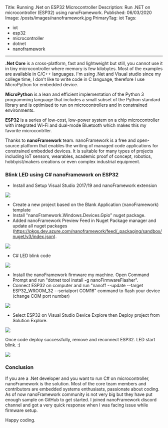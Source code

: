 Title: Running .Net on ESP32 Microcontroller
Description: Run .NET on microcontroller (ESP32) using nanoFramework.
Published: 06/03/2020
Image: /posts/images/nanoframework.jpg
PrimaryTag: iot
Tags:
  - iot
  - esp32
  - microcontroller
  - dotnet
  - nanoframework
---
**.Net Core** is a cross-platform, fast and lightweight but still, you cannot use it in tiny microcontroller where memory is few kilobytes. Most of the examples are available in C/C++ languages. I'm using .Net and Visual studio since my college time, I don't like to write code in C language, therefore I use MicroPython for embedded device.

**MicroPython** is a lean and efficient implementation of the Python 3 programming language that includes a small subset of the Python standard library and is optimised to run on microcontrollers and in constrained environments.

**ESP32** is a series of low-cost, low-power system on a chip microcontroller with integrated Wi-Fi and dual-mode Bluetooth which makes this my favorite microcontrller.

Thanks to **nanoFramework** team. nanoFramework is a free and open-source platform that enables the writing of managed code applications for constrained embedded devices. It is suitable for many types of projects including IoT sensors, wearables, academic proof of concept, robotics, hobbyist/makers creations or even complex industrial equipment.

### Blink LED using C# nanoFramework on ESP32
- Install and Setup Visual Studio 2017/19 and nanoFramework extension

<img src="/posts/images/nanoframework-extension.jpg">

- Create a new project based on the Blank Application (nanoFramework) template
- Install "nanoFramework.Windows.Devices.Gpio" nuget package.
- Added nanoFramework Preview Feed in Nuget Package manager and update all nuget packages (https://pkgs.dev.azure.com/nanoframework/feed/_packaging/sandbox/nuget/v3/index.json).

<img src="/posts/images/nanoframework-nuget.jpg">

- C# LED blink code

<img src="/posts/images/nanoframework-code.jpg">

- Install the nanoFramework firmware my machine. Open Command Prompt and run "dotnet tool install -g nanoFirmwareFlasher".
- Connect ESP32 on computer and run "nanoff --update --target ESP32_WROOM_32 --serialport COM16" command to flash your device (change COM port number)

<img src="/posts/images/nanoframework-deploy.jpg">

- Select ESP32 on Visual Studio Device Explore then Deploy project from Solution Explore.

<img src="/posts/images/nanoframework-buildoutput.jpg">

Once code deploy successfully, remove and reconnect ESP32. LED start blink. :)

![](/posts/images/nanoframework-led-blink.gif)

### Conclusion
If you are a .Net developer and you want to run C# on microcontroller, nanoFramework is the solution. Most of the core team members and contributors are embedded systems enthusiasts, passionate about coding. As of now nanoFramework community is not very big but they have put enough sample on GitHub to get started. I joined nanoFramework discord channel and got a very quick response when I was facing issue while firmware setup.

Happy coding.